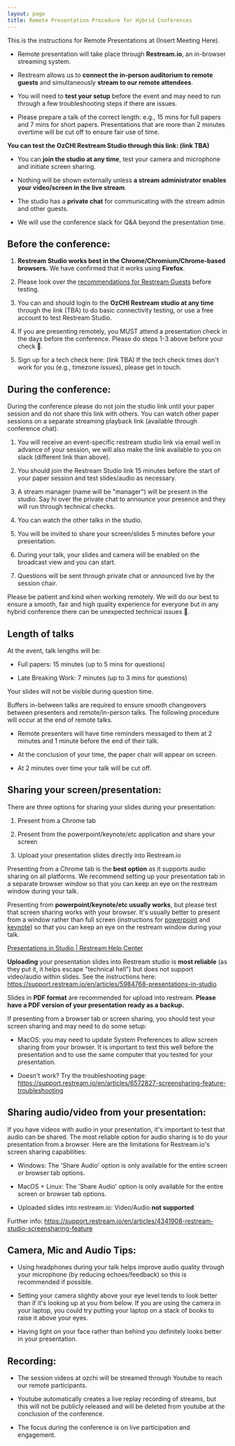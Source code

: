 ```yaml
---
layout: page
title: Remote Presentation Procedure for Hybrid Conferences
---
```



This is the instructions for Remote Presentations at (Insert Meeting Here).

-   Remote presentation will take place through **Restream.io**, an in-browser streaming system.

-   Restream allows us to **connect the in-person auditorium to remote guests** and simultaneously **stream to our remote attendees**.

-   You will need to **test your setup** before the event and may need to run through a few troubleshooting steps if there are issues.

-   Please prepare a talk of the correct length: e.g., 15 mins for full papers and 7 mins for short papers. Presentations that are more than 2 minutes overtime will be cut off to ensure fair use of time.

**You can test the OzCHI Restream Studio through this link: (link TBA)**

-   You can **join the studio at any time**, test your camera and microphone and initiate screen sharing.

-   Nothing will be shown externally unless **a stream administrator enables your video/screen in the live stream**.

-   The studio has a **private chat** for communicating with the stream admin and other guests.

-   We will use the conference slack for Q&A beyond the presentation time.

## Before the conference:

1.  **Restream Studio works best in the Chrome/Chromium/Chrome-based browsers.** We have confirmed that it works using **Firefox**.

2.  Please look over the [recommendations for Restream Guests](https://support.restream.io/en/articles/4200670-recommendations-for-restream-studio-guests) before testing.

3.  You can and should login to the **OzCHI Restream studio at any time** through the link (TBA) to do basic connectivity testing, or use a free account to test Restream Studio.

4.  If you are presenting remotely, you MUST attend a presentation check
    in the days before the conference. Please do steps 1-3 above
    before your check 🙂.

5.  Sign up for a tech check here: (link TBA)
    If the tech check times don't work for you (e.g., timezone issues), please
    get in touch.

## During the conference:

During the conference please do not join the studio link until your
paper session and do not share this link with others. You can watch
other paper sessions on a separate streaming playback link (available
through conference chat).

1.  You will receive an event-specific restream studio link via email
    well in advance of your session, we will also make the link
    available to you on slack (different link than above).

2.  You should join the Restream Studio link 15 minutes before the start
    of your paper session and test slides/audio as necessary.

3.  A stream manager (name will be "manager") will be present in the
    studio. Say hi over the private chat to announce your presence and
    they will run through technical checks.

4.  You can watch the other talks in the studio.

5.  You will be invited to share your screen/slides 5 minutes before
    your presentation.

6.  During your talk, your slides and camera will be enabled on the
    broadcast view and you can start.

7.  Questions will be sent through private chat or announced live by the
    session chair.

Please be patient and kind when working remotely. We will do our best to
ensure a smooth, fair and high quality experience for everyone but in
any hybrid conference there can be unexpected technical issues 🙂.

## Length of talks

At the event, talk lengths will be:

-   Full papers: 15 minutes (up to 5 mins for questions)

-   Late Breaking Work: 7 minutes (up to 3 mins for questions)

Your slides will not be visible during question time.

Buffers in-between talks are required to ensure smooth changeovers
between presenters and remote/in-person talks. The following procedure
will occur at the end of remote talks.

-   Remote presenters will have time reminders messaged to them at 2
    minutes and 1 minute before the end of their talk.

-   At the conclusion of your time, the paper chair will appear on
    screen.

-   At 2 minutes over time your talk will be cut off.

## Sharing your screen/presentation:

There are three options for sharing your slides during your
presentation:

1.  Present from a Chrome tab

2.  Present from the powerpoint/keynote/etc application and share your
    screen

3.  Upload your presentation slides directly into Restream.io

Presenting from a Chrome tab is the **best option** as it supports audio
sharing on all platforms. We recommend setting up your presentation tab
in a separate browser window so that you can keep an eye on the restream
window during your talk.

Presenting from **powerpoint/keynote/etc usually works**, but please
test that screen sharing works with your browser. It's usually better to
present from a window rather than full screen (instructions for
[powerpoint](https://office-watch.com/2022/powerpoint-presentations-in-window-not-full-screen/)
and
[keynote](https://support.apple.com/en-au/HT211222#:~:text=Before%20you%20start%20your%20presentation,Window%20or%20Play%20%3E%20In%20Fullscreen.))
so that you can keep an eye on the restream window during your talk.

[Presentations in Studio \| Restream Help Center](https://support.restream.io/en/articles/5984768-presentations-in-studio)

**Uploading** your presentation slides into Restream studio is **most
reliable** (as they put it, it helps escape "technical hell") but does
not support video/audio within slides. See the instructions here:
<https://support.restream.io/en/articles/5984768-presentations-in-studio>

Slides in **PDF format** are recommended for upload into restream.
**Please have a PDF version of your presentation ready as a backup.**

If presenting from a browser tab or screen sharing, you should test your
screen sharing and may need to do some setup:

-   MacOS: you may need to update System Preferences to allow screen
    sharing from your browser. It is important to test this well
    before the presentation and to use the same computer that you
    tested for your presentation.

-   Doesn't work? Try the troubleshooting page:
    <https://support.restream.io/en/articles/6572827-screensharing-feature-troubleshooting>

## Sharing audio/video from your presentation:

If you have videos with audio in your presentation, it's important to
test that audio can be shared. The most reliable option for audio
sharing is to do your presentation from a browser. Here are the
limitations for Restream.io's screen sharing capabilities:

-   Windows: The \'Share Audio\' option is only available for the entire
    screen or browser tab options.

-   MacOS + Linux: The \'Share Audio\' option is only available for the
    entire screen or browser tab options.

-   Uploaded slides into restream.io: Video/Audio **not supported**

Further info:
<https://support.restream.io/en/articles/4341908-restream-studio-screensharing-feature>

## Camera, Mic and Audio Tips:

-   Using headphones during your talk helps improve audio quality
    through your microphone (by reducing echoes/feedback) so this is
    recommended if possible.

-   Setting your camera slightly above your eye level tends to look
    better than if it's looking up at you from below. If you are using
    the camera in your laptop, you could try putting your laptop on a
    stack of books to raise it above your eyes.

-   Having light on your face rather than behind you definitely looks
    better in your presentation.

## Recording:

-   The session videos at ozchi will be streamed through Youtube to
    reach our remote participants.

-   Youtube automatically creates a live replay recording of streams,
    but this will not be publicly released and will be deleted from
    youtube at the conclusion of the conference.

-   The focus during the conference is on live participation and
    engagement.

